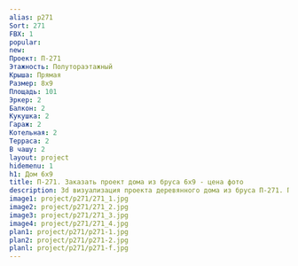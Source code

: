 ```yaml
---
alias: p271
Sort: 271
FBX: 1
popular: 
new: 
Проект: П-271
Этажность: Полутораэтажный
Крыша: Прямая
Размер: 8х9
Площадь: 101
Эркер: 2
Балкон: 2
Кукушка: 2
Гараж: 2
Котельная: 2
Терраса: 2
В чашу: 2
layout: project
hidemenu: 1
h1: Дом 6х9
title: П-271. Заказать проект дома из бруса 6х9 - цена фото
description: 3d визуализация проекта деревянного дома из бруса П-271. Площадь 101 м2, размер 6х9. Вы можете внести любые изменения в проект.
image1: project/p271/271_1.jpg
image2: project/p271/271_2.jpg
image3: project/p271/271_3.jpg
image4: project/p271/271_4.jpg
plan1: project/p271/p271-1.jpg
plan2: project/p271/p271-2.jpg
planl: project/p271/p271-f.jpg
---
```

